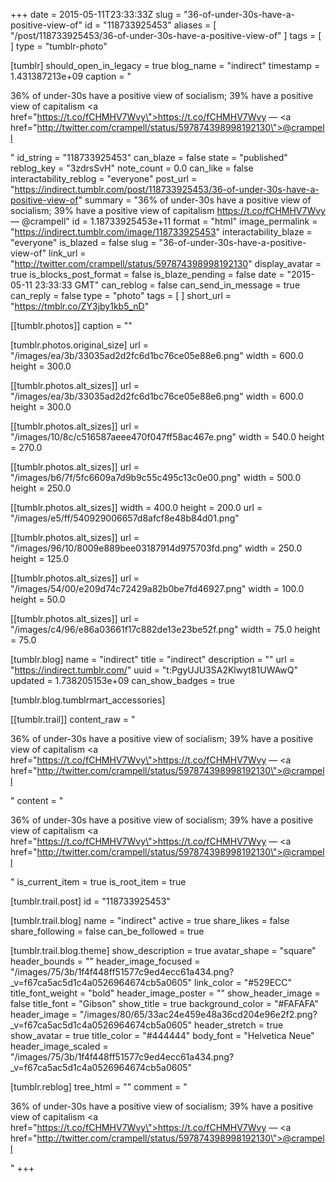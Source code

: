 +++
date = 2015-05-11T23:33:33Z
slug = "36-of-under-30s-have-a-positive-view-of"
id = "118733925453"
aliases = [ "/post/118733925453/36-of-under-30s-have-a-positive-view-of" ]
tags = [ ]
type = "tumblr-photo"

[tumblr]
should_open_in_legacy = true
blog_name = "indirect"
timestamp = 1.431387213e+09
caption = "<p>36% of under-30s have a positive view of socialism; 39% have a positive view of capitalism <a href=\"https://t.co/fCHMHV7Wvy\">https://t.co/fCHMHV7Wvy</a> — <a href=\"http://twitter.com/crampell/status/597874398998192130\">@crampell</a></p>"
id_string = "118733925453"
can_blaze = false
state = "published"
reblog_key = "3zdrsSvH"
note_count = 0.0
can_like = false
interactability_reblog = "everyone"
post_url = "https://indirect.tumblr.com/post/118733925453/36-of-under-30s-have-a-positive-view-of"
summary = "36% of under-30s have a positive view of socialism; 39% have a positive view of capitalism https://t.co/fCHMHV7Wvy — @crampell"
id = 1.18733925453e+11
format = "html"
image_permalink = "https://indirect.tumblr.com/image/118733925453"
interactability_blaze = "everyone"
is_blazed = false
slug = "36-of-under-30s-have-a-positive-view-of"
link_url = "http://twitter.com/crampell/status/597874398998192130"
display_avatar = true
is_blocks_post_format = false
is_blaze_pending = false
date = "2015-05-11 23:33:33 GMT"
can_reblog = false
can_send_in_message = true
can_reply = false
type = "photo"
tags = [ ]
short_url = "https://tmblr.co/ZY3jby1kb5_nD"

[[tumblr.photos]]
caption = ""

[tumblr.photos.original_size]
url = "/images/ea/3b/33035ad2d2fc6d1bc76ce05e88e6.png"
width = 600.0
height = 300.0

[[tumblr.photos.alt_sizes]]
url = "/images/ea/3b/33035ad2d2fc6d1bc76ce05e88e6.png"
width = 600.0
height = 300.0

[[tumblr.photos.alt_sizes]]
url = "/images/10/8c/c516587aeee470f047ff58ac467e.png"
width = 540.0
height = 270.0

[[tumblr.photos.alt_sizes]]
url = "/images/b6/7f/5fc6609a7d9b9c55c495c13c0e00.png"
width = 500.0
height = 250.0

[[tumblr.photos.alt_sizes]]
width = 400.0
height = 200.0
url = "/images/e5/ff/540929006657d8afcf8e48b84d01.png"

[[tumblr.photos.alt_sizes]]
url = "/images/96/10/8009e889bee03187914d975703fd.png"
width = 250.0
height = 125.0

[[tumblr.photos.alt_sizes]]
url = "/images/54/00/e209d74c72429a82b0be7fd46927.png"
width = 100.0
height = 50.0

[[tumblr.photos.alt_sizes]]
url = "/images/c4/96/e86a03661f17c882de13e23be52f.png"
width = 75.0
height = 75.0

[tumblr.blog]
name = "indirect"
title = "indirect"
description = ""
url = "https://indirect.tumblr.com/"
uuid = "t:PgyUJU3SA2Klwyt81UWAwQ"
updated = 1.738205153e+09
can_show_badges = true

[tumblr.blog.tumblrmart_accessories]

[[tumblr.trail]]
content_raw = "<p>36% of under-30s have a positive view of socialism; 39% have a positive view of capitalism <a href=\"https://t.co/fCHMHV7Wvy\">https://t.co/fCHMHV7Wvy</a> — <a href=\"http://twitter.com/crampell/status/597874398998192130\">@crampell</a></p>"
content = "<p>36% of under-30s have a positive view of socialism; 39% have a positive view of capitalism <a href=\"https://t.co/fCHMHV7Wvy\">https://t.co/fCHMHV7Wvy</a> &mdash; <a href=\"http://twitter.com/crampell/status/597874398998192130\">@crampell</a></p>"
is_current_item = true
is_root_item = true

[tumblr.trail.post]
id = "118733925453"

[tumblr.trail.blog]
name = "indirect"
active = true
share_likes = false
share_following = false
can_be_followed = true

[tumblr.trail.blog.theme]
show_description = true
avatar_shape = "square"
header_bounds = ""
header_image_focused = "/images/75/3b/1f4f448ff51577c9ed4ecc61a434.png?_v=f67ca5ac5d1c4a0526964674cb5a0605"
link_color = "#529ECC"
title_font_weight = "bold"
header_image_poster = ""
show_header_image = false
title_font = "Gibson"
show_title = true
background_color = "#FAFAFA"
header_image = "/images/80/65/33ac24e459e48a36cd204e96e2f2.png?_v=f67ca5ac5d1c4a0526964674cb5a0605"
header_stretch = true
show_avatar = true
title_color = "#444444"
body_font = "Helvetica Neue"
header_image_scaled = "/images/75/3b/1f4f448ff51577c9ed4ecc61a434.png?_v=f67ca5ac5d1c4a0526964674cb5a0605"

[tumblr.reblog]
tree_html = ""
comment = "<p>36% of under-30s have a positive view of socialism; 39% have a positive view of capitalism <a href=\"https://t.co/fCHMHV7Wvy\">https://t.co/fCHMHV7Wvy</a> — <a href=\"http://twitter.com/crampell/status/597874398998192130\">@crampell</a></p>"
+++

